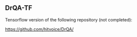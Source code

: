 DrQA-TF
---

Tensorflow version of the following repository (not completed):

https://github.com/hitvoice/DrQA/